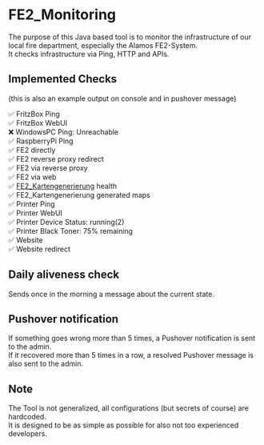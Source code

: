# FE2_Monitoring

The purpose of this Java based tool is to monitor the infrastructure 
of our local fire department, especially the Alamos FE2-System.  
It checks infrastructure via Ping, HTTP and APIs.

## Implemented Checks
(this is also an example output on console and in pushover message)  
  
✅ FritzBox Ping  
✅ FritzBox WebUI  
❌ WindowsPC Ping: Unreachable  
✅ RaspberryPi Ping  
✅ FE2 directly  
✅ FE2 reverse proxy redirect  
✅ FE2 via reverse proxy  
✅ FE2 via web  
✅ [FE2_Kartengenerierung](https://github.com/FFW-Baudenbach/FE2_Kartengenerierung) health  
✅ FE2_Kartengenerierung generated maps  
✅ Printer Ping  
✅ Printer WebUI  
✅ Printer Device Status: running(2)  
✅ Printer Black Toner: 75% remaining  
✅ Website  
✅ Website redirect  

## Daily aliveness check

Sends once in the morning a message about the current state.

## Pushover notification

If something goes wrong more than 5 times, a Pushover notification is sent to the admin.  
If it recovered more than 5 times in a row, a resolved Pushover message is also sent to the admin.

## Note

The Tool is not generalized, all configurations (but secrets of course) are hardcoded.  
It is designed to be as simple as possible for also not too experienced developers.

